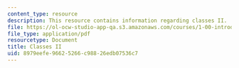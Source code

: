 ```yaml
---
content_type: resource
description: This resource contains information regarding classes II.
file: https://ol-ocw-studio-app-qa.s3.amazonaws.com/courses/1-00-introduction-to-computers-and-engineering-problem-solving-spring-2012/8979eefe96625266c98826edb07536c7_MIT1_00S12_Lec_8.pdf
file_type: application/pdf
resourcetype: Document
title: Classes II
uid: 8979eefe-9662-5266-c988-26edb07536c7
---
```

